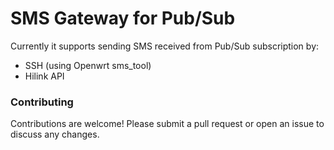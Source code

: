 # SMS Gateway for Pub/Sub

Currently it supports sending SMS received from Pub/Sub subscription by:
- SSH (using Openwrt sms_tool)
- Hilink API

### Contributing
Contributions are welcome! Please submit a pull request or open an issue to discuss any changes.
